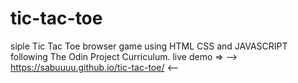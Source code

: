 # tic-tac-toe

siple Tic Tac Toe browser game using HTML CSS and JAVASCRIPT following The Odin Project Curriculum.
live demo => --> https://sabuuuu.github.io/tic-tac-toe/ <--
